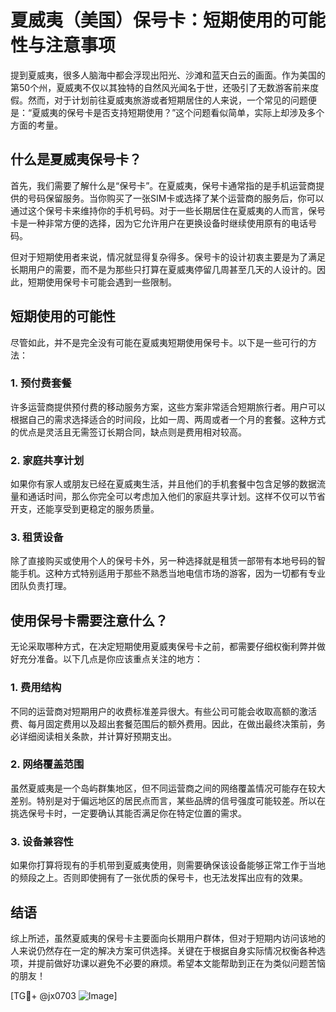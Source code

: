 # 夏威夷（美国）保号卡：短期使用的可能性与注意事项

提到夏威夷，很多人脑海中都会浮现出阳光、沙滩和蓝天白云的画面。作为美国的第50个州，夏威夷不仅以其独特的自然风光闻名于世，还吸引了无数游客前来度假。然而，对于计划前往夏威夷旅游或者短期居住的人来说，一个常见的问题便是：“夏威夷的保号卡是否支持短期使用？”这个问题看似简单，实际上却涉及多个方面的考量。

## 什么是夏威夷保号卡？

首先，我们需要了解什么是“保号卡”。在夏威夷，保号卡通常指的是手机运营商提供的号码保留服务。当你购买了一张SIM卡或选择了某个运营商的服务后，你可以通过这个保号卡来维持你的手机号码。对于一些长期居住在夏威夷的人而言，保号卡是一种非常方便的选择，因为它允许用户在更换设备时继续使用原有的电话号码。

但对于短期使用者来说，情况就显得复杂得多。保号卡的设计初衷主要是为了满足长期用户的需要，而不是为那些只打算在夏威夷停留几周甚至几天的人设计的。因此，短期使用保号卡可能会遇到一些限制。

## 短期使用的可能性

尽管如此，并不是完全没有可能在夏威夷短期使用保号卡。以下是一些可行的方法：

### 1. 预付费套餐
许多运营商提供预付费的移动服务方案，这些方案非常适合短期旅行者。用户可以根据自己的需求选择适合的时间段，比如一周、两周或者一个月的套餐。这种方式的优点是灵活且无需签订长期合同，缺点则是费用相对较高。

### 2. 家庭共享计划
如果你有家人或朋友已经在夏威夷生活，并且他们的手机套餐中包含足够的数据流量和通话时间，那么你完全可以考虑加入他们的家庭共享计划。这样不仅可以节省开支，还能享受到更稳定的服务质量。

### 3. 租赁设备
除了直接购买或使用个人的保号卡外，另一种选择就是租赁一部带有本地号码的智能手机。这种方式特别适用于那些不熟悉当地电信市场的游客，因为一切都有专业团队负责打理。

## 使用保号卡需要注意什么？

无论采取哪种方式，在决定短期使用夏威夷保号卡之前，都需要仔细权衡利弊并做好充分准备。以下几点是你应该重点关注的地方：

### 1. 费用结构
不同的运营商对短期用户的收费标准差异很大。有些公司可能会收取高额的激活费、每月固定费用以及超出套餐范围后的额外费用。因此，在做出最终决策前，务必详细阅读相关条款，并计算好预期支出。

### 2. 网络覆盖范围
虽然夏威夷是一个岛屿群集地区，但不同运营商之间的网络覆盖情况可能存在较大差别。特别是对于偏远地区的居民点而言，某些品牌的信号强度可能较差。所以在挑选保号卡时，一定要确认其能否满足你在特定位置的需求。

### 3. 设备兼容性
如果你打算将现有的手机带到夏威夷使用，则需要确保该设备能够正常工作于当地的频段之上。否则即使拥有了一张优质的保号卡，也无法发挥出应有的效果。

## 结语

综上所述，虽然夏威夷的保号卡主要面向长期用户群体，但对于短期内访问该地的人来说仍然存在一定的解决方案可供选择。关键在于根据自身实际情况权衡各种选项，并提前做好功课以避免不必要的麻烦。希望本文能帮助到正在为类似问题苦恼的朋友！

[TG💪+ @jx0703 ![Image](https://github.com/user-attachments/assets/dbca1d08-cadb-493c-b0ec-ad6f7a83f270)]